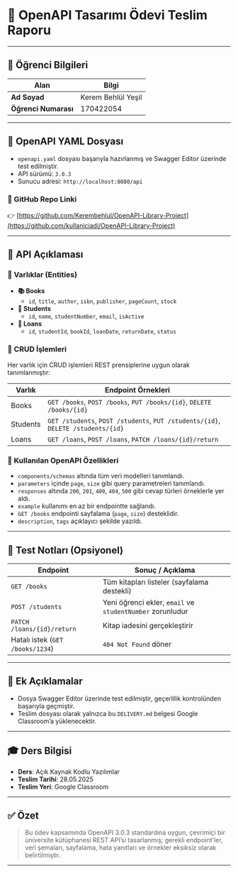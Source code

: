 # 📘 OpenAPI Tasarımı Ödevi Teslim Raporu

---

## 👤 Öğrenci Bilgileri

| Alan              | Bilgi               |
|-------------------|---------------------|
| **Ad Soyad**      | Kerem Behlül Yeşil     |
| **Öğrenci Numarası** | 170422054 |

---

## 📂 OpenAPI YAML Dosyası

- `openapi.yaml` dosyası başarıyla hazırlanmış ve Swagger Editor üzerinde test edilmiştir.
- API sürümü: `3.0.3`
- Sunucu adresi: `http://localhost:8080/api`

### 🔗 GitHub Repo Linki

👉 [https://github.com/Kerembehlul/OpenAPI-Library-Project](https://github.com/kullaniciadi/OpenAPI-Library-Project)

---

## 📝 API Açıklaması

### 📌 Varlıklar (Entities)

- **📚 Books**
  - `id`, `title`, `author`, `isbn`, `publisher`, `pageCount`, `stock`
- **👤 Students**
  - `id`, `name`, `studentNumber`, `email`, `isActive`
- **🔄 Loans**
  - `id`, `studentId`, `bookId`, `loanDate`, `returnDate`, `status`

### 🔧 CRUD İşlemleri

Her varlık için CRUD işlemleri REST prensiplerine uygun olarak tanımlanmıştır:

| Varlık     | Endpoint Örnekleri                          |
|------------|---------------------------------------------|
| Books      | `GET /books`, `POST /books`, `PUT /books/{id}`, `DELETE /books/{id}` |
| Students   | `GET /students`, `POST /students`, `PUT /students/{id}`, `DELETE /students/{id}` |
| Loans      | `GET /loans`, `POST /loans`, `PATCH /loans/{id}/return` |

### 🧩 Kullanılan OpenAPI Özellikleri

- `components/schemas` altında tüm veri modelleri tanımlandı.
- `parameters` içinde `page`, `size` gibi query parametreleri tanımlandı.
- `responses` altında `200`, `201`, `400`, `404`, `500` gibi cevap türleri örneklerle yer aldı.
- `example` kullanımı en az bir endpointte sağlandı.
- `GET /books` endpointi sayfalama (`page`, `size`) desteklidir.
- `description`, `tags` açıklayıcı şekilde yazıldı.

---

## 🧪 Test Notları (Opsiyonel)

| Endpoint          | Sonuç / Açıklama |
|-------------------|------------------|
| `GET /books`      | Tüm kitapları listeler (sayfalama destekli) |
| `POST /students`  | Yeni öğrenci ekler, `email` ve `studentNumber` zorunludur |
| `PATCH /loans/{id}/return` | Kitap iadesini gerçekleştirir |
| Hatalı istek (`GET /books/1234`) | `404 Not Found` döner |

---

## 📌 Ek Açıklamalar

- Dosya Swagger Editor üzerinde test edilmiştir, geçerlilik kontrolünden başarıyla geçmiştir.
- Teslim dosyası olarak yalnızca bu `DELIVERY.md` belgesi Google Classroom’a yüklenecektir.

---

## 🎓 Ders Bilgisi

- **Ders**: Açık Kaynak Kodlu Yazılımlar  
- **Teslim Tarihi**: 28.05.2025  
- **Teslim Yeri**: Google Classroom

---

## ✅ Özet

> Bu ödev kapsamında OpenAPI 3.0.3 standardına uygun, çevrimiçi bir üniversite kütüphanesi REST API’si tasarlanmış; gerekli endpoint'ler, veri şemaları, sayfalama, hata yanıtları ve örnekler eksiksiz olarak belirtilmiştir.

---

